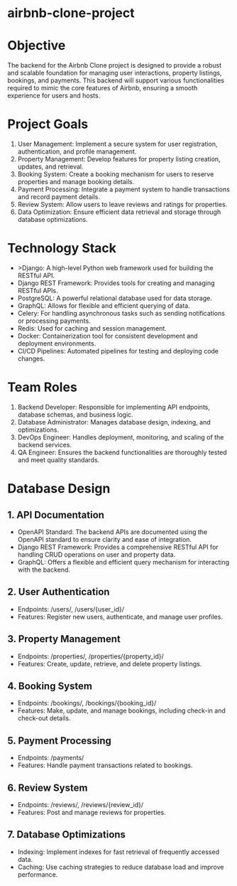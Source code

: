 # airbnb-clone-project

<h1>Objective</h1>
The backend for the Airbnb Clone project is designed to provide a robust and scalable foundation for managing user interactions, property listings, bookings, and payments. This backend will support various functionalities required to mimic the core features of Airbnb, ensuring a smooth experience for users and hosts.

<h1>Project Goals</h1>
      <ol>
            <li>User Management: Implement a secure system for user registration, authentication, and profile management.</li>
            <li>Property Management: Develop features for property listing creation, updates, and retrieval.</li>
            <li>Booking System: Create a booking mechanism for users to reserve properties and manage booking details.</li>
            <li>Payment Processing: Integrate a payment system to handle transactions and record payment details.</li>
            <li>Review System: Allow users to leave reviews and ratings for properties.</li>
            <li>Data Optimization: Ensure efficient data retrieval and storage through database optimizations.</li>
      </ol>



<h1>Technology Stack</h1>
<ul>
      <li>
        >Django: A high-level Python web framework used for building the RESTful API.
        </li>
      <li>
        Django REST Framework: Provides tools for creating and managing RESTful APIs.
        </li>
      <li>
        PostgreSQL: A powerful relational database used for data storage.</br>
        </li>
      <li>
        GraphQL: Allows for flexible and efficient querying of data.</br>
        </li>
      <li>
        Celery: For handling asynchronous tasks such as sending notifications or processing payments.</br>
        </li>
      <li>
        Redis: Used for caching and session management.</br>
        </li>
      <li>
        Docker: Containerization tool for consistent development and deployment environments.</br>
        </li>
      <li>
        CI/CD Pipelines: Automated pipelines for testing and deploying code changes.
        </li>
</ul>

<h1>Team Roles</h1>
      <ol>
            <li>Backend Developer: Responsible for implementing API endpoints, database schemas, and business logic.</li>
            <li>Database Administrator: Manages database design, indexing, and optimizations.</li>
            <li>DevOps Engineer: Handles deployment, monitoring, and scaling of the backend services.</li>
            <li>QA Engineer: Ensures the backend functionalities are thoroughly tested and meet quality standards.</li>
      </ol>
      

</ul>

<h1>Database Design</h1>
      <h2>1. API Documentation</h2>
      <ul>
      <li>OpenAPI Standard: The backend APIs are documented using the OpenAPI standard to ensure clarity and ease of integration.</li>
      <li>Django REST Framework: Provides a comprehensive RESTful API for handling CRUD operations on user and property data.</li>
      <li>GraphQL: Offers a flexible and efficient query mechanism for interacting with the backend. </li>
      </ul>
<h2>2. User Authentication</h2>
      <ul>
      <li>Endpoints: /users/, /users/{user_id}/</li>
      <li>Features: Register new users, authenticate, and manage user profiles. </li>
      </ul>
<h2>3. Property Management</h2>
      <ul>
       <li>Endpoints: /properties/, /properties/{property_id}/</li>
       <li>Features: Create, update, retrieve, and delete property listings.</li>
      </ul>
<h2>4. Booking System</h2>
      <ul>
       <li>Endpoints: /bookings/, /bookings/{booking_id}/</li>
       <li>Features: Make, update, and manage bookings, including check-in and check-out details.</li>
      </ul>
<h2>5. Payment Processing</h2>
      <ul>
       <li>Endpoints: /payments/</li>
       <li>Features: Handle payment transactions related to bookings.</li>
      </ul>
<h2>6. Review System</h2>
      <ul>
       <li>Endpoints: /reviews/, /reviews/{review_id}/</li>
       <li>Features: Post and manage reviews for properties.</li>
      </ul>
<h2>7. Database Optimizations</h2>
      <ul>
       <li>Indexing: Implement indexes for fast retrieval of frequently accessed data.</li>
       <li>Caching: Use caching strategies to reduce database load and improve performance.</li>
      </ul>


